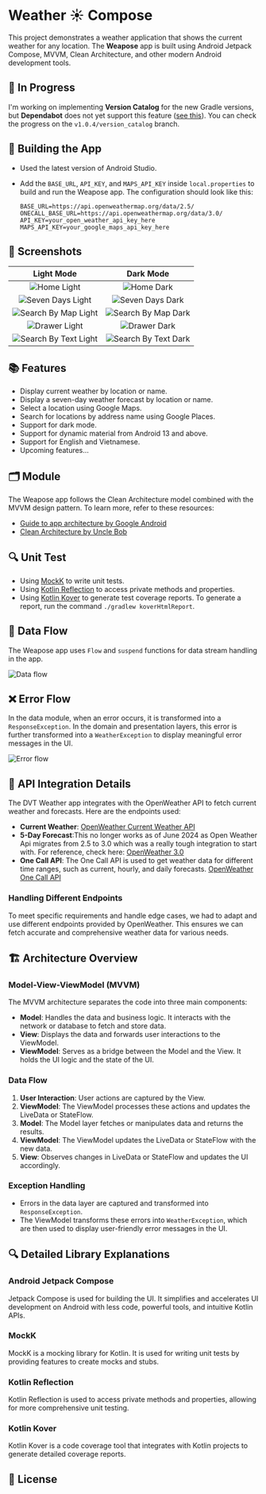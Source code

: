 # Weather ☀️ Compose

This project demonstrates a weather application that shows the current weather for any location. The **Weapose** app is built using Android Jetpack Compose, MVVM, Clean Architecture, and other modern Android development tools.

## 🚧 In Progress

I'm working on implementing **Version Catalog** for the new Gradle versions, but **Dependabot** does not yet support this feature ([see this](https://github.com/dependabot/dependabot-core/pull/6249)). You can check the progress on the `v1.0.4/version_catalog` branch.

## 🔨 Building the App

- Used the latest version of Android Studio.
- Add the `BASE_URL`, `API_KEY`, and `MAPS_API_KEY` inside `local.properties` to build and run the Weapose app. The configuration should look like this:

    ```properties
    BASE_URL=https://api.openweathermap.org/data/2.5/
    ONECALL_BASE_URL=https://api.openweathermap.org/data/3.0/
    API_KEY=your_open_weather_api_key_here
    MAPS_API_KEY=your_google_maps_api_key_here
    ```

## 📸 Screenshots

| Light Mode | Dark Mode |
| :---: | :---: |
| ![Home Light](image/home_light.png "Home Light") | ![Home Dark](image/home_dark.png "Home Dark") |
| ![Seven Days Light](image/seven_days_light.png "Seven Days Light") | ![Seven Days Dark](image/seven_days_dark.png "Seven Days Dark") |
| ![Search By Map Light](image/search_by_map_light.png "Search By Map Light") | ![Search By Map Dark](image/search_by_map_dark.png "Search By Map Dark") |
| ![Drawer Light](image/drawer_light.png "Drawer Light") | ![Drawer Dark](image/drawer_dark.png "Drawer Dark") |
| ![Search By Text Light](image/search_by_text_light.png "Search By Text Light") | ![Search By Text Dark](image/search_by_text_dark.png "Search By Text Dark") |

## 📚 Features

- Display current weather by location or name.
- Display a seven-day weather forecast by location or name.
- Select a location using Google Maps.
- Search for locations by address name using Google Places.
- Support for dark mode.
- Support for dynamic material from Android 13 and above.
- Support for English and Vietnamese.
- Upcoming features...

## 🗂 Module

The Weapose app follows the Clean Architecture model combined with the MVVM design pattern. To learn more, refer to these resources:

- [Guide to app architecture by Google Android](https://developer.android.com/jetpack/guide)
- [Clean Architecture by Uncle Bob](https://blog.cleancoder.com/uncle-bob/2011/11/22/Clean-Architecture.html)

## 🔍 Unit Test

- Using [MockK](https://mockk.io/) to write unit tests.
- Using [Kotlin Reflection](https://kotlinlang.org/docs/reflection.html) to access private methods and properties.
- Using [Kotlin Kover](https://github.com/Kotlin/kotlinx-kover) to generate test coverage reports. To generate a report, run the command `./gradlew koverHtmlReport`.

## 🚊 Data Flow

The Weapose app uses `Flow` and `suspend` functions for data stream handling in the app.

![Data flow](image/data_flow.png "Data flow")

## ❌ Error Flow

In the data module, when an error occurs, it is transformed into a `ResponseException`. In the domain and presentation layers, this error is further transformed into a `WeatherException` to display meaningful error messages in the UI.

![Error flow](image/error_flow.png "Error flow")

## 📝 API Integration Details

The DVT Weather app integrates with the OpenWeather API to fetch current weather and forecasts. Here are the endpoints used:

- **Current Weather**: [OpenWeather Current Weather API](https://openweathermap.org/current)
- **5-Day Forecast**:This no longer works as of June 2024 as Open Weather Api migrates from 2.5 to 3.0 which was a really tough integration to start with. For reference, check here: [OpenWeather 3.0](https://openweathermap.org/api)
- **One Call API**: The One Call API is used to get weather data for different time ranges, such as current, hourly, and daily forecasts. [OpenWeather One Call API](https://openweathermap.org/api/one-call-api)

### Handling Different Endpoints

To meet specific requirements and handle edge cases, we had to adapt and use different endpoints provided by OpenWeather. This ensures we can fetch accurate and comprehensive weather data for various needs.

## 🏗️ Architecture Overview

### Model-View-ViewModel (MVVM)

The MVVM architecture separates the code into three main components:

- **Model**: Handles the data and business logic. It interacts with the network or database to fetch and store data.
- **View**: Displays the data and forwards user interactions to the ViewModel.
- **ViewModel**: Serves as a bridge between the Model and the View. It holds the UI logic and the state of the UI.

### Data Flow

1. **User Interaction**: User actions are captured by the View.
2. **ViewModel**: The ViewModel processes these actions and updates the LiveData or StateFlow.
3. **Model**: The Model layer fetches or manipulates data and returns the results.
4. **ViewModel**: The ViewModel updates the LiveData or StateFlow with the new data.
5. **View**: Observes changes in LiveData or StateFlow and updates the UI accordingly.

### Exception Handling

- Errors in the data layer are captured and transformed into `ResponseException`.
- The ViewModel transforms these errors into `WeatherException`, which are then used to display user-friendly error messages in the UI.

## 🔍 Detailed Library Explanations

### Android Jetpack Compose

Jetpack Compose is used for building the UI. It simplifies and accelerates UI development on Android with less code, powerful tools, and intuitive Kotlin APIs.

### MockK

MockK is a mocking library for Kotlin. It is used for writing unit tests by providing features to create mocks and stubs.

### Kotlin Reflection

Kotlin Reflection is used to access private methods and properties, allowing for more comprehensive unit testing.

### Kotlin Kover

Kotlin Kover is a code coverage tool that integrates with Kotlin projects to generate detailed coverage reports.

## 📑 License






